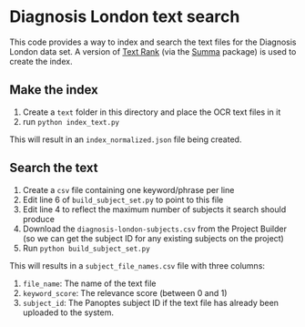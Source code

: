 # Diagnosis London text search
This code provides a way to index and search the text files for the Diagnosis London data set. A version of [Text Rank](https://web.eecs.umich.edu/~mihalcea/papers/mihalcea.emnlp04.pdf) (via the [Summa](https://summanlp.github.io/textrank/) package) is used to create the index.

## Make the index
1. Create a `text` folder in this directory and place the OCR text files in it
2. run `python index_text.py`

This will result in an `index_normalized.json` file being created.

## Search the text
1. Create a `csv` file containing one keyword/phrase per line
2. Edit line 6 of `build_subject_set.py` to point to this file
3. Edit line 4 to reflect the maximum number of subjects it search should produce
3. Download the `diagnosis-london-subjects.csv` from the Project Builder (so we can get the subject ID for any existing subjects on the project)
4. Run `python build_subject_set.py`

This will results in a `subject_file_names.csv` file with three columns:

1. `file_name`: The name of the text file
2. `keyword_score`: The relevance score (between 0 and 1)
3. `subject_id`: The Panoptes subject ID if the text file has already been uploaded to the system.
